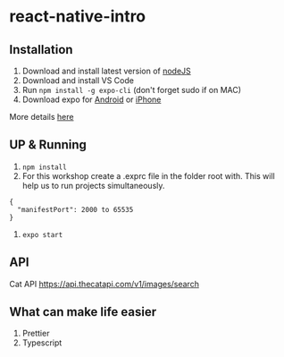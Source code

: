 # react-native-intro

## Installation

1. Download and install latest version of [nodeJS](https://nodejs.org/en/)
1. Download and install VS Code
1. Run `npm install -g expo-cli` (don't forget sudo if on MAC)
1. Download expo for [Android](https://play.google.com/store/apps/details?id=host.exp.exponent) or [iPhone](https://search.itunes.apple.com/WebObjects/MZContentLink.woa/wa/link?path=apps%2fexponent)

More details [here](https://docs.expo.io/versions/latest/introduction/installation.html)

## UP & Running

1. `npm install`
1. For this workshop create a .exprc file in the folder root with. This will help us to run projects simultaneously.

```
{
  "manifestPort": 2000 to 65535
}
```

1. `expo start`

## API

Cat API https://api.thecatapi.com/v1/images/search

## What can make life easier

1. Prettier
1. Typescript
